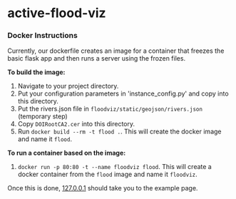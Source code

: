 # active-flood-viz

### Docker Instructions

Currently, our dockerfile creates an image for a container that freezes the basic flask app and then runs a server using
the frozen files. 

**To build the image:**
1. Navigate to your project directory.
1. Put your configuration parameters in 'instance_config.py' and copy into this directory.
1. Put the rivers.json file in `floodviz/static/geojson/rivers.json` (temporary step)
1. Copy `DOIRootCA2.cer` into this directory.
1. Run `docker build --rm -t flood .`. This will create the docker image and name it `flood`.

**To run a container based on the image:**
1. `docker run -p 80:80 -t --name floodviz flood`. This will create a docker container from the `flood` image and name it `floodviz`.


Once this is done, [127.0.0.1](http://127.0.0.1) should take you to the example page.

